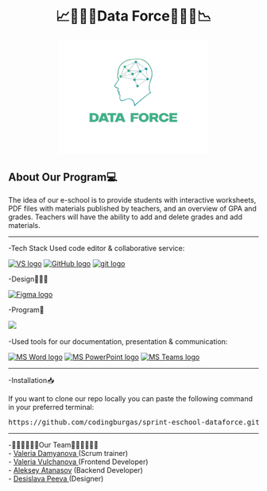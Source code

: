 <h1 align="center">📈👩🏽‍💻Data Force🧑🏽‍💻📉</h1>

<div align="center">
    <img src="https://github.com/codingburgas/sprint-eschool-dataforce/blob/main/DataForce/PL/images/logo.png" alt="Logo" width="300"/>
</div>

## About Our Program💻
The idea of ​​our e-school is to provide students with interactive worksheets, PDF files with materials published by teachers, and an overview of GPA and grades. Teachers will have the ability to add and delete grades and add materials.
<br>
<hr>
-Tech Stack
Used code editor & collaborative service:
<p align="left">
 <a href="https://visualstudio.microsoft.com/vs/"><img src="https://static.wikia.nocookie.net/logopedia/images/6/62/Brand_Visual_Studio_Win_2019.svg/revision/latest/scale-to-width-down/250?cb=20191019024151" alt="VS logo" width=48px /></a>
 <a href="https://github.com/"><img src="https://img.icons8.com/nolan/344/github.png" alt="GitHub logo" width=52px /></a>
<a href="https://git-scm.com/"><img src="https://img.icons8.com/nolan/344/git.png" alt="git logo" width=52px /></a>
</p>
-Design👩🏽‍💻
<p align="left">
    <a href="https://www.figma.com/"><img src="https://img.icons8.com/color/344/figma--v1.png" alt="Figma logo" width=48px/></a>
</p>
 -Program👾
<p align="left">
   <img src="https://skillicons.dev/icons?i=qt,cpp"/>
</p>
-Used tools for our documentation, presentation & communication:

<p align="left">
    <a href="https://www.microsoft.com/en-ww/microsoft-365/word"><img src="https://img.icons8.com/color/344/ms-word.png" alt="MS Word logo" width=48px /></a>
    <a href="https://www.microsoft.com/en-ww/microsoft-365/powerpoint"><img src="https://img.icons8.com/color/344/ms-powerpoint.png" alt="MS PowerPoint logo" width=48px /></a>
    <a href="https://www.microsoft.com/en/microsoft-teams/group-chat-software"><img src="https://img.icons8.com/color/344/microsoft-teams.png" alt = "MS Teams logo" width=46px /></a>
</p>
<hr>
-Installation📥

If you want to clone our repo locally you can paste the following command in your preferred terminal:

<pre>https://github.com/codingburgas/sprint-eschool-dataforce.git</pre>
<hr>
 -👩🏽‍💻👩🏽‍💻Our Team👩🏽‍💻🧑🏽‍💻<br>
- <a href = "https://github.com/VMDamyanova23"> Valeria Damyanova </a> (Scrum trainer)<br>
- <a href = "https://github.com/VVValchanova23"> Valeria Vulchanova </a> (Frontend Developer)<br>
- <a href = "https://github.com/AYAAtanasov23"> Aleksey Atanasov</a> (Backend  Developer)<br>
- <a href = "https://github.com/DVPeeva23"> Desislava Peeva </a> (Designer)<br>
